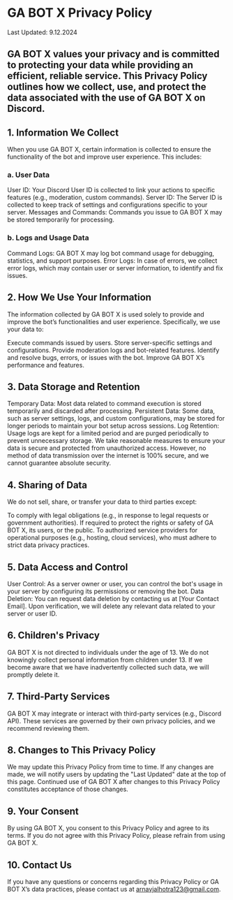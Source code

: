 # GA BOT X Privacy Policy
Last Updated: 9.12.2024

## GA BOT X values your privacy and is committed to protecting your data while providing an efficient, reliable service. This Privacy Policy outlines how we collect, use, and protect the data associated with the use of GA BOT X on Discord.

## 1. Information We Collect
When you use GA BOT X, certain information is collected to ensure the functionality of the bot and improve user experience. This includes:

### a. User Data
User ID: Your Discord User ID is collected to link your actions to specific features (e.g., moderation, custom commands).
Server ID: The Server ID is collected to keep track of settings and configurations specific to your server.
Messages and Commands: Commands you issue to GA BOT X may be stored temporarily for processing.
### b. Logs and Usage Data
Command Logs: GA BOT X may log bot command usage for debugging, statistics, and support purposes.
Error Logs: In case of errors, we collect error logs, which may contain user or server information, to identify and fix issues.
## 2. How We Use Your Information
The information collected by GA BOT X is used solely to provide and improve the bot’s functionalities and user experience. Specifically, we use your data to:

Execute commands issued by users.
Store server-specific settings and configurations.
Provide moderation logs and bot-related features.
Identify and resolve bugs, errors, or issues with the bot.
Improve GA BOT X’s performance and features.
## 3. Data Storage and Retention
Temporary Data: Most data related to command execution is stored temporarily and discarded after processing.
Persistent Data: Some data, such as server settings, logs, and custom configurations, may be stored for longer periods to maintain your bot setup across sessions.
Log Retention: Usage logs are kept for a limited period and are purged periodically to prevent unnecessary storage.
We take reasonable measures to ensure your data is secure and protected from unauthorized access. However, no method of data transmission over the internet is 100% secure, and we cannot guarantee absolute security.

## 4. Sharing of Data
We do not sell, share, or transfer your data to third parties except:

To comply with legal obligations (e.g., in response to legal requests or government authorities).
If required to protect the rights or safety of GA BOT X, its users, or the public.
To authorized service providers for operational purposes (e.g., hosting, cloud services), who must adhere to strict data privacy practices.
## 5. Data Access and Control
User Control: As a server owner or user, you can control the bot's usage in your server by configuring its permissions or removing the bot.
Data Deletion: You can request data deletion by contacting us at [Your Contact Email]. Upon verification, we will delete any relevant data related to your server or user ID.
## 6. Children's Privacy
GA BOT X is not directed to individuals under the age of 13. We do not knowingly collect personal information from children under 13. If we become aware that we have inadvertently collected such data, we will promptly delete it.

## 7. Third-Party Services
GA BOT X may integrate or interact with third-party services (e.g., Discord API). These services are governed by their own privacy policies, and we recommend reviewing them.

## 8. Changes to This Privacy Policy
We may update this Privacy Policy from time to time. If any changes are made, we will notify users by updating the "Last Updated" date at the top of this page. Continued use of GA BOT X after changes to this Privacy Policy constitutes acceptance of those changes.

## 9. Your Consent
By using GA BOT X, you consent to this Privacy Policy and agree to its terms. If you do not agree with this Privacy Policy, please refrain from using GA BOT X.

## 10. Contact Us
If you have any questions or concerns regarding this Privacy Policy or GA BOT X’s data practices, please contact us at arnavjalhotra123@gmail.com.
